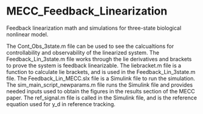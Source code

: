 # MECC_Feedback_Linearization
Feedback linearization math and simulations for three-state biological nonlinear model. 

The Cont_Obs_3state.m file can be used to see the calcualtions for controllability and observability of the linearized system. The Feedback_Lin_3state.m file works through the lie derivatives and brackets to prove the system is feedback linearizable. The liebracket.m file is a function to calculate lie brackets, and is used in the Feedback_Lin_3state.m file. The Feedback_Lin_MECC.slx file is a Simulink file to run the simulation. The sim_main_script_newparams.m file runs the Simulink file and provides needed inputs used to obtain the figures in the results section of the MECC paper. The ref_signal.m file is called in the Simulink file, and is the reference equation used for y_d in reference tracking.
